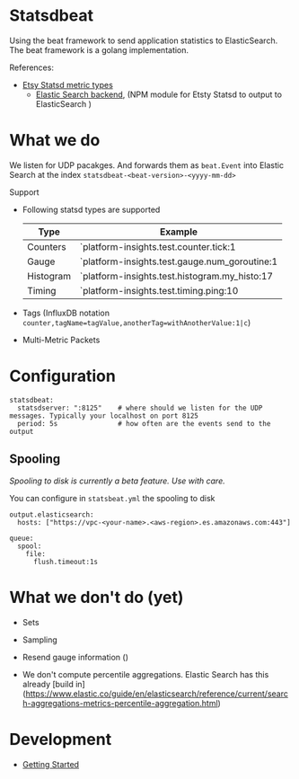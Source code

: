 Statsdbeat
==========

Using the beat framework to send application statistics to ElasticSearch. The beat framework is a golang implementation. 

References:
+ [Etsy Statsd metric types](https://github.com/etsy/statsd/blob/master/docs/metric_types.md)
  - [Elastic Search backend](https://github.com/markkimsal/statsd-elasticsearch-backend), 
       (NPM module for Etsty Statsd to output to ElasticSearch )


# What we do 

We listen for UDP pacakges. And forwards them as `beat.Event` into Elastic Search at the index `statsdbeat-<beat-version>-<yyyy-mm-dd>`

Support
+ Following statsd types are supported
  
    | Type          | Example                                           |
    | ------------- | --------------------------------------------------|
    | Counters      | `platform-insights.test.counter.tick:1|c`         |
    | Gauge         | `platform-insights.test.gauge.num_goroutine:1|g`  |
    | Histogram     | `platform-insights.test.histogram.my_histo:17|h`  |
    | Timing        | `platform-insights.test.timing.ping:10|ms`        |

+ Tags (InfluxDB notation  `counter,tagName=tagValue,anotherTag=withAnotherValue:1|c`)
+ Multi-Metric Packets


# Configuration

```
statsdbeat:
  statsdserver: ":8125"    # where should we listen for the UDP messages. Typically your localhost on port 8125
  period: 5s               # how often are the events send to the output  
```

## Spooling

_Spooling to disk is currently a beta feature. Use with care._

You can configure in `statsbeat.yml` the spooling to disk

```
output.elasticsearch:
  hosts: ["https://vpc-<your-name>.<aws-region>.es.amazonaws.com:443"]

queue:
  spool:
    file:
      flush.timeout:1s 

```

# What we don't do (yet)

+ Sets

+ Sampling
  
+ Resend gauge information ()

+ We don't compute percentile aggregations. Elastic Search has this already [build in]  (https://www.elastic.co/guide/en/elasticsearch/reference/current/search-aggregations-metrics-percentile-aggregation.html)

 
# Development

* [Getting Started](README-development.md)
